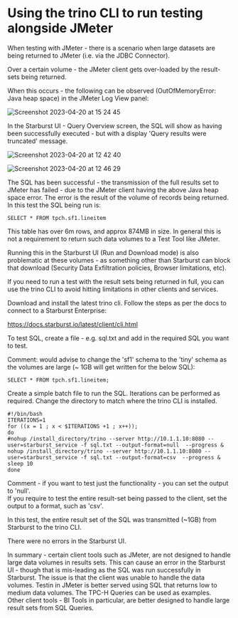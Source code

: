 # Using the trino CLI to run testing alongside JMeter


When testing with JMeter - there is a scenario when large datasets are being returned to JMeter (i.e. via the JDBC Connector).</br>

Over a certain volume - the JMeter client gets over-loaded by the result-sets being returned. </br>

When this occurs - the following can be observed (OutOfMemoryError: Java heap space) in the JMeter Log View panel:</br>


![Screenshot 2023-04-20 at 15 24 45](https://user-images.githubusercontent.com/21335020/233396527-040c4567-8f3e-4162-8fb9-4671370a8860.png)

In the Starburst UI - Query Overview screen, the SQL will show as having been successfully executed - but with a display 'Query results were truncated' message. </br>

![Screenshot 2023-04-20 at 12 42 40](https://user-images.githubusercontent.com/21335020/233405203-eab83247-c57f-4800-a554-500c65ddf2af.png)


![Screenshot 2023-04-20 at 12 46 29](https://user-images.githubusercontent.com/21335020/233397151-9605480b-45ad-4dea-8b27-fd922ec26502.png)

The SQL has been successful - the transmission of the full results set to JMeter has failed - due to the JMeter client having the above Java heap space error. The error is the result of the volume of records being returned. In this test the SQL being run is: </br>

    SELECT * FROM tpch.sf1.lineitem 

This table has over 6m rows, and approx 874MB in size. In general this is not a requirement to return such data volumes to a Test Tool like JMeter.</br>

Running this in the Starburst UI (Run and Download mode) is also problematic at these volumes - as something other than Starburst can block that download (Security Data Exfiltration policies, Browser limitations, etc).</br>

If you need to run a test with the result sets being returned in full, you can use the trino CLI to avoid hitting limitations in other clients and services. </br>

Download and install the latest trino cli. Follow the steps as per the docs to connect to a Starburst Enterprise:</br>

https://docs.starburst.io/latest/client/cli.html

To test SQL, create a file - e.g. sql.txt and add in the required SQL you want to test.

Comment: would advise to change the 'sf1' schema to the 'tiny' schema as the volumes are large (~ 1GB will get written for the below SQL): </br>

    SELECT * FROM tpch.sf1.lineitem;

Create a simple batch file to run the SQL. Iterations can be performed as required. Change the directory to match where the trino CLI is installed.</br> 

    #!/bin/bash
    ITERATIONS=1
    for ((x = 1 ; x < $ITERATIONS +1 ; x++)); 
    do
    #nohup /install_directory/trino --server http://10.1.1.10:8080 --user=starburst_service -f sql.txt --output-format=null  --progress &
    nohup /install_directory/trino --server http://10.1.1.10:8080 --user=starburst_service -f sql.txt --output-format=csv  --progress &
    sleep 10
    done

Comment - if you want to test just the functionality - you can set the output to 'null'. </br>
If you require to test the entire result-set being passed to the client, set the output to a format, such as 'csv'. </br>

In this test, the entire result set of the SQL was transmitted (~1GB) from Starburst to the trino CLI. </br>

There were no errors in the Starburst UI. </br>

In summary - certain client tools such as JMeter, are not designed to handle large data volumes in results sets. This can cause an error in the Starburst UI - though that is mis-leading as the SQL was run successfully in Starburst. The issue is that the client was unable to handle the data volumes. Testin in JMeter is better served using SQL that returns low to medium data volumes. The TPC-H Queries can be used as examples. </br>
Other client tools - BI Tools in particular, are better designed to handle large result sets from SQL Queries.





